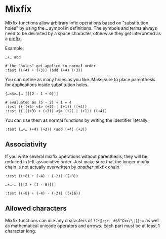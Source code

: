 # Mixfix

Mixfix functions allow arbitrary infix operations based on "substitution
holes" by using the `…` symbol in definitions. The symbols and terms
always need to be delimited by a space character, otherwise they get
interpreted as a [prefix](prefix.md).

Example:

``` bruijn
…+… add

# the "holes" get applied in normal order
:test ((+4) + (+3)) (add (+4) (+3))
```

You can define as many holes as you like. Make sure to place parenthesis
for applications inside substitution holes.

``` bruijn
{…<$>…|… [[[2 - 1 + 0]]]

# evaluated as (5 - 2) + 1 = 4
:test ({ (+5) <$> (+2) | (+1)) ((+4))
:test ({ ((+3) + (+2)) <$> (+2) | (+1)) ((+4))
```

You can use them as normal functions by writing the identifier
literally:

``` bruijn
:test (…+… (+4) (+3)) (add (+4) (+3))
```

## Associativity

If you write several mixfix operations without parenthesis, they will be
reduced in left-associative order. Just make sure that the longer mixfix
chain is not actually overwritten by *another* mixfix chain.

``` bruijn
:test ((+8) + (-4) ⋅ (-2)) ((-8))

…+…⋅… [[[2 + (1 ⋅ 0)]]]

:test ((+8) + (-4) ⋅ (-2)) ((+16))
```

## Allowed characters

Mixfix functions can use any characters of `!?*@:;+-_#$%^&<>/\|{}~=` as
well as mathematical unicode operators and arrows. Each part must be at
least 1 character long.
